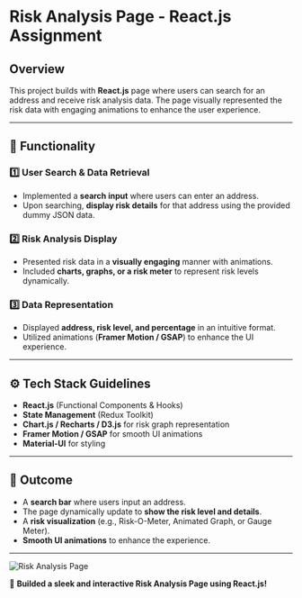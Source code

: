 # Risk Analysis Page - React.js Assignment

## Overview

This project builds with **React.js** page where users can search for an address and receive risk analysis data. The page visually represented the risk data with engaging animations to enhance the user experience.

---

## 📌 Functionality

### 1️⃣ User Search & Data Retrieval

- Implemented a **search input** where users can enter an address.
- Upon searching, **display risk details** for that address using the provided dummy JSON data.

### 2️⃣ Risk Analysis Display

- Presented risk data in a **visually engaging** manner with animations.
- Included **charts, graphs, or a risk meter** to represent risk levels dynamically.

### 3️⃣ Data Representation

- Displayed **address, risk level, and percentage** in an intuitive format.
- Utilized animations (**Framer Motion / GSAP**) to enhance the UI experience.

---

## ⚙️ Tech Stack Guidelines

- **React.js** (Functional Components & Hooks)
- **State Management** (Redux Toolkit)
- **Chart.js / Recharts / D3.js** for risk graph representation
- **Framer Motion / GSAP** for smooth UI animations
- **Material-UI** for styling

---

## 🎯 Outcome

- A **search bar** where users input an address.
- The page dynamically update to **show the risk level and details**.
- A **risk visualization** (e.g., Risk-O-Meter, Animated Graph, or Gauge Meter).
- **Smooth UI animations** to enhance the experience.

---


![Risk Analysis Page](./assets/images/Landing.png)

🚀 **Builded a sleek and interactive Risk Analysis Page using React.js!**


